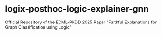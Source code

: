 # logix-posthoc-logic-explainer-gnn
Official Repository of the ECML-PKDD 2025 Paper "Faithful Explanations for Graph Classification using Logic"
